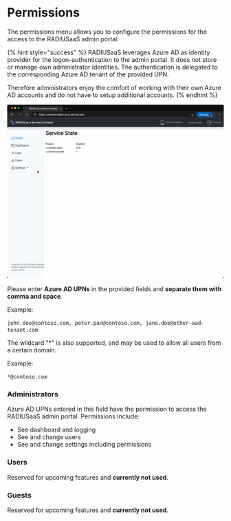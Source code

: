 # Permissions

The permissions menu allows you to configure the permissions for the access to the RADIUSaaS admin portal.

{% hint style="success" %}
RADIUSaaS leverages Azure AD as identity provider for the logon-authentication to the admin portal. It does not store or manage own administrator identities. The authentication is delegated to the corresponding Azure AD tenant of the provided UPN.

Therefore administrators enjoy the comfort of working with their own Azure AD accounts and do not have to setup additional accounts.
{% endhint %}

![](../.gitbook/assets/radius-permissions.gif)

Please enter **Azure AD UPNs** in the provided fields and **separate them with comma and space**.&#x20;

Example:

```
john.doe@contoso.com, peter.pan@contoso.com, jane.doe@other-aad-tenant.com
```

The wildcard "\*" is also supported, and may be used to allow all users from a certain domain.

Example:

```
*@contoso.com
```

### Administrators

Azure AD UPNs entered in this field have the permission to access the RADIUSaaS admin portal. Permissions include:

* See dashboard and logging
* See and change users
* See and change settings including permissions

### Users

Reserved for upcoming features and **currently not used**.

### Guests

Reserved for upcoming features and **currently not used**.
